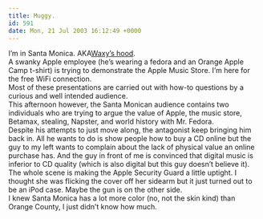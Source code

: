 ```yaml
---
title: Muggy.
id: 591
date: Mon, 21 Jul 2003 16:12:49 +0000
---
```


I’m in Santa Monica. <span class="caps">AKA</span>[Waxy’s hood](http://www.waxy.org).  
 A swanky Apple employee (he’s wearing a fedora and an Orange Apple Camp t-shirt) is trying to demonstrate the Apple Music Store. I’m here for the free WiFi connection.  
 Most of these presentations are carried out with how-to questions by a curious and well intended audience.  
 This afternoon however, the Santa Monican audience contains two individuals who are trying to argue the value of Apple, the music store, Betamax, stealing, Napster, and world history with Mr. Fedora.  
 Despite his attempts to just move along, the antagonist keep bringing him back in. All he wants to do is show people how to buy a CD online but the guy to my left wants to complain about the lack of physical value an online purchase has. And the guy in front of me is convinced that digital music is inferior to CD quality (which is also digital but this guy doesn’t believe it).  
 The whole scene is making the Apple Security Guard a little uptight. I thought she was flicking the cover off her sidearm but it just turned out to be an iPod case. Maybe the gun is on the other side.  
 I knew Santa Monica has a lot more color (no, not the skin kind) than Orange County, I just didn’t know how much.


